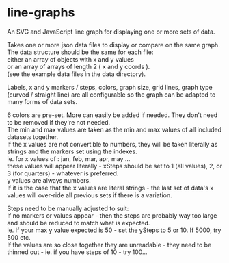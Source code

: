 # line-graphs
An SVG and JavaScript line graph for displaying one or more sets of data.

Takes one or more json data files to display or compare on the same graph.
The data structure should be the same for each file: <br />
 either an array of objects with x and y values <br />
 or an array of arrays of length 2 ( x and y coords ).<br />
 (see the example data files in the data directory). <br />
 
 Labels, x and y markers / steps, colors, graph size, grid lines, graph type (curved  / straight line) are all configurable so the graph can be adapted to many forms of data sets. <br />

6 colors are pre-set. More can easily be added if needed. They don't need to be removed if they're not needed. <br />
The min and max values are taken as the min and max values of all included datasets together.<br />
If the x values are not convertible to numbers, they will be taken literally as strings and the markers set using the indexes. <br />
ie. for x values of : jan, feb, mar, apr, may ...<br />
these values will appear literally - xSteps should be set to 1 (all values), 2, or 3 (for quarters) - whatever is preferred. <br />
y values are always numbers. <br />
If it is the case that the x values are literal strings - the last set of data's x values will over-ride all previous sets if there is a variation. <br />

Steps need to be manually adjusted to suit: <br />
If no markers or values appear - then the steps are probably way too large and should be reduced to match what is expected. <br />
ie. If your max y value expected is 50 - set the ySteps to 5 or 10. If 5000, try 500 etc. <br />
If the values are so close together they are unreadable - they need to be thinned out - ie. if you have steps of 10 - try 100...
